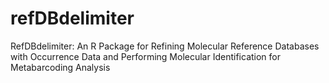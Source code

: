 # refDBdelimiter
RefDBdelimiter: An R Package for Refining Molecular Reference Databases with Occurrence Data and Performing Molecular Identification for Metabarcoding Analysis
